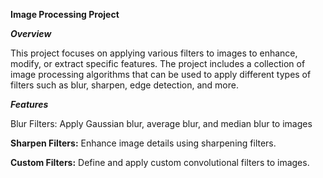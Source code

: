 ****Image Processing Project****


***Overview***

This project focuses on applying various filters to images to enhance, modify, or extract specific features. The project includes a collection of image processing algorithms that can be used to apply different types of filters such as blur, sharpen, edge detection, and more.

***Features***

Blur Filters: Apply Gaussian blur, average blur, and median blur to images

**Sharpen Filters:** Enhance image details using sharpening filters.

**Custom Filters:** Define and apply custom convolutional filters to images.
